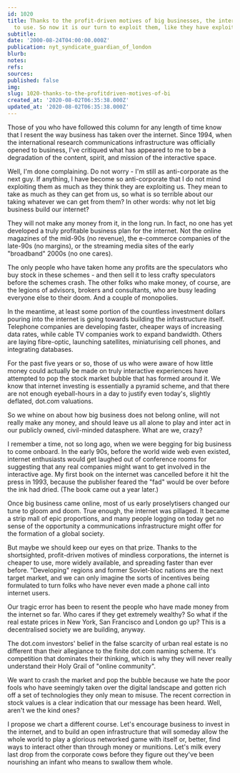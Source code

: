 ```yaml
---
id: 1020
title: Thanks to the profit-driven motives of big businesses, the internet is cheaper
  to use. So now it is our turn to exploit them, like they have exploited us
subtitle: 
date: '2000-08-24T04:00:00.000Z'
publication: nyt_syndicate_guardian_of_london
blurb: 
notes: 
refs: 
sources: 
published: false
img: 
slug: 1020-thanks-to-the-profitdriven-motives-of-bi
created_at: '2020-08-02T06:35:38.000Z'
updated_at: '2020-08-02T06:35:38.000Z'
---
```

Those of you who have followed this column for any length of time know that I resent the way business has taken over the internet. Since 1994, when the international research communications infrastructure was officially opened to business, I've critiqued what has appeared to me to be a degradation of the content, spirit, and mission of the interactive space.

Well, I'm done complaining. Do not worry - I'm still as anti-corporate as the next guy. If anything, I have become so anti-corporate that I do not mind exploiting them as much as they think they are exploiting us. They mean to take as much as they can get from us, so what is so terrible about our taking whatever we can get from them? In other words: why not let big business build our internet?

They will not make any money from it, in the long run. In fact, no one has yet developed a truly profitable business plan for the internet. Not the online magazines of the mid-90s (no revenue), the e-commerce companies of the late-90s (no margins), or the streaming media sites of the early "broadband" 2000s (no one cares).

The only people who have taken home any profits are the speculators who buy stock in these schemes - and then sell it to less crafty speculators before the schemes crash. The other folks who make money, of course, are the legions of advisors, brokers and consultants, who are busy leading everyone else to their doom. And a couple of monopolies.

In the meantime, at least some portion of the countless investment dollars pouring into the internet is going towards building the infrastructure itself. Telephone companies are developing faster, cheaper ways of increasing data rates, while cable TV companies work to expand bandwidth. Others are laying fibre-optic, launching satellites, miniaturising cell phones, and integrating databases.

For the past five years or so, those of us who were aware of how little money could actually be made on truly interactive experiences have attempted to pop the stock market bubble that has formed around it. We know that internet investing is essentially a pyramid scheme, and that there are not enough eyeball-hours in a day to justify even today's, slightly deflated, dot.com valuations.

So we whine on about how big business does not belong online, will not really make any money, and should leave us all alone to play and inter act in our publicly owned, civil-minded datasphere. What are we, crazy?

I remember a time, not so long ago, when we were begging for big business to come onboard. In the early 90s, before the world wide web even existed, internet enthusiasts would get laughed out of conference rooms for suggesting that any real companies might want to get involved in the interactive age. My first book on the internet was cancelled before it hit the press in 1993, because the publisher feared the "fad" would be over before the ink had dried. (The book came out a year later.)

Once big business came online, most of us early proselytisers changed our tune to gloom and doom. True enough, the internet was pillaged. It became a strip mall of epic proportions, and many people logging on today get no sense of the opportunity a communications infrastructure might offer for the formation of a global society.

But maybe we should keep our eyes on that prize. Thanks to the shortsighted, profit-driven motives of mindless corporations, the internet is cheaper to use, more widely available, and spreading faster than ever before. "Developing" regions and former Soviet-bloc nations are the next target market, and we can only imagine the sorts of incentives being formulated to turn folks who have never even made a phone call into internet users.

Our tragic error has been to resent the people who have made money from the internet so far. Who cares if they get extremely wealthy? So what if the real estate prices in New York, San Francisco and London go up? This is a decentralised society we are building, anyway.

The dot.com investors' belief in the false scarcity of urban real estate is no different than their allegiance to the finite dot.com naming scheme. It's competition that dominates their thinking, which is why they will never really understand their Holy Grail of "online community".

We want to crash the market and pop the bubble because we hate the poor fools who have seemingly taken over the digital landscape and gotten rich off a set of technologies they only mean to misuse. The recent correction in stock values is a clear indication that our message has been heard. Well, aren't we the kind ones?

I propose we chart a different course. Let's encourage business to invest in the internet, and to build an open infrastructure that will someday allow the whole world to play a glorious networked game with itself or, better, find ways to interact other than through money or munitions. Let's milk every last drop from the corporate cows before they figure out they've been nourishing an infant who means to swallow them whole.
